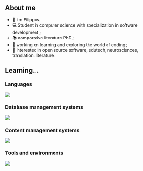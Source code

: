 ## About me

* 👋 I'm Filippos.
* 💻 Student in computer science with specialization in software development ;
* 📚 comparative literature PhD ;
* 🔭 working on learning and exploring the world of coding ;
* 🧐 interested in open source software, edutech, neurosciences, translation, literature.

## Learning...

### Languages

<p>
  <a href="https://skillicons.dev">
    <img src="https://skillicons.dev/icons?i=py,java,cs,js,php,html,css" />
  </a>
</p>

### Database management systems

<p>
  <a href="https://skillicons.dev">
    <img src="https://skillicons.dev/icons?i=mysql,postgres,mongodb" />
  </a>
</p>

### Content management systems

<p>
  <a href="https://skillicons.dev">
    <img src="https://skillicons.dev/icons?i=wordpress" />
  </a>
</p>

### Tools and environments

<p>
  <a href="https://skillicons.dev">
    <img src="https://skillicons.dev/icons?i=debian, github, vscode, visual studio, pycharm, eclipse, " />
  </a>
</p>



